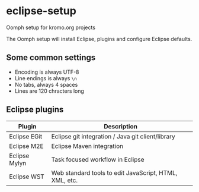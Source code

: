 # eclipse-setup

Oomph setup for kromo.org projects

The Oomph setup will install Eclipse, plugins and configure Eclipse defaults.

## Some common settings

- Encoding is always UTF-8
- Line endings is always `\n`
- No tabs, always 4 spaces
- Lines are 120 chracters long

## Eclipse plugins

Plugin|Description
---|---
Eclipse EGit|Eclipse git integration / Java git client/library
Eclipse M2E|Eclipse Maven integration
Eclipse Mylyn|Task focused workflow in Eclipse
Eclipse WST|Web standard tools to edit JavaScript, HTML, XML, etc.
